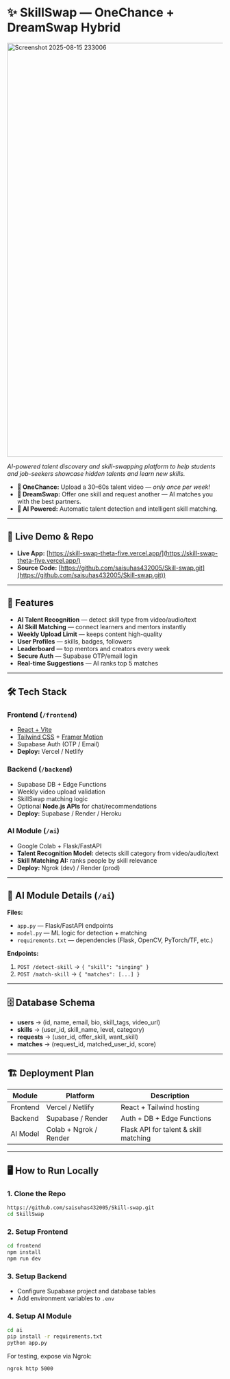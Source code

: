 
# ✨ SkillSwap — OneChance + DreamSwap Hybrid
<img width="1785" height="967" alt="Screenshot 2025-08-15 233006" src="https://github.com/user-attachments/assets/5fdccbed-5f7c-4183-b45e-184f281d0c73" />

*AI-powered talent discovery and skill-swapping platform to help students and job-seekers showcase hidden talents and learn new skills.*

- **🎥 OneChance:** Upload a 30–60s talent video — *only once per week!*  
- **🔄 DreamSwap:** Offer one skill and request another — AI matches you with the best partners.  
- **🤖 AI Powered:** Automatic talent detection and intelligent skill matching.

---

## 🚀 Live Demo & Repo
- **Live App:** [https://skill-swap-theta-five.vercel.app/](https://skill-swap-theta-five.vercel.app/)
- **Source Code:** [https://github.com/saisuhas432005/Skill-swap.git](https://github.com/saisuhas432005/Skill-swap.git))  

---

## 🌟 Features

- **AI Talent Recognition** — detect skill type from video/audio/text  
- **AI Skill Matching** — connect learners and mentors instantly  
- **Weekly Upload Limit** — keeps content high-quality  
- **User Profiles** — skills, badges, followers  
- **Leaderboard** — top mentors and creators every week  
- **Secure Auth** — Supabase OTP/email login  
- **Real-time Suggestions** — AI ranks top 5 matches  

---

## 🛠 Tech Stack

### Frontend (`/frontend`)
- [React + Vite](https://vitejs.dev/)  
- [Tailwind CSS](https://tailwindcss.com/) + [Framer Motion](https://www.framer.com/motion/)  
- Supabase Auth (OTP / Email)  
- **Deploy:** Vercel / Netlify  

### Backend (`/backend`)
- Supabase DB + Edge Functions  
- Weekly video upload validation  
- SkillSwap matching logic  
- Optional **Node.js APIs** for chat/recommendations  
- **Deploy:** Supabase / Render / Heroku  

### AI Module (`/ai`)
- Google Colab + Flask/FastAPI  
- **Talent Recognition Model:** detects skill category from video/audio/text  
- **Skill Matching AI:** ranks people by skill relevance  
- **Deploy:** Ngrok (dev) / Render (prod)  

---

## 🧠 AI Module Details (`/ai`)

**Files:**
- `app.py` — Flask/FastAPI endpoints  
- `model.py` — ML logic for detection + matching  
- `requirements.txt` — dependencies (Flask, OpenCV, PyTorch/TF, etc.)

**Endpoints:**
1. `POST /detect-skill` → `{ "skill": "singing" }`  
2. `POST /match-skill` → `{ "matches": [...] }`  

---

## 🗄 Database Schema

- **users** → (id, name, email, bio, skill_tags, video_url)  
- **skills** → (user_id, skill_name, level, category)  
- **requests** → (user_id, offer_skill, want_skill)  
- **matches** → (request_id, matched_user_id, score)  

---

## 🏗 Deployment Plan

| Module   | Platform               | Description                          |
|----------|------------------------|--------------------------------------|
| Frontend | Vercel / Netlify       | React + Tailwind hosting              |
| Backend  | Supabase / Render      | Auth + DB + Edge Functions            |
| AI Model | Colab + Ngrok / Render | Flask API for talent & skill matching |

---

## 🖥 How to Run Locally

### 1. Clone the Repo
```bash
https://github.com/saisuhas432005/Skill-swap.git
cd SkillSwap
````

### 2. Setup Frontend

```bash
cd frontend
npm install
npm run dev
```

### 3. Setup Backend

* Configure Supabase project and database tables
* Add environment variables to `.env`

### 4. Setup AI Module

```bash
cd ai
pip install -r requirements.txt
python app.py
```

For testing, expose via Ngrok:

```bash
ngrok http 5000
```
